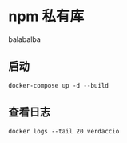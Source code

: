 # npm 私有库
balabalba

## 启动
```shell
docker-compose up -d --build
```

## 查看日志
```shell
docker logs --tail 20 verdaccio
```